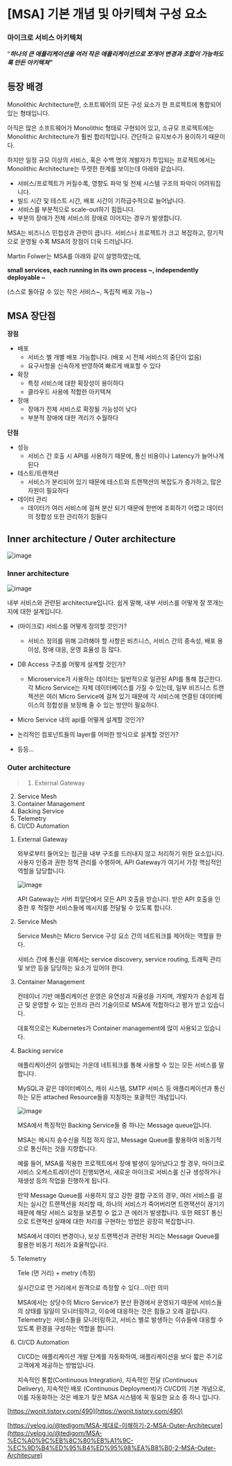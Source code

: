 # [MSA] 기본 개념 및 아키텍쳐 구성 요소

### 마이크로 서비스 아키텍쳐

“***하나의 큰 애플리케이션을 여러 작은 애플리케이션으로 쪼개어 변경과 조합이 가능하도록 만든 아키텍쳐”***

## 등장 배경

Monolithic Architecture란, 소프트웨어의 모든 구성 요소가 한 프로젝트에 통합되어 있는 형태입니다.

아직은 많은 소프트웨어가 Monolithic 형태로 구현되어 있고, 소규모 프로젝트에는 Monolithic Architecture가 훨씬 합리적입니다. 간단하고 유지보수가 용이하기 때문이다.

하지만 일정 규모 이상의 서비스, 혹은 수백 명의 개발자가 투입되는 프로젝트에서는 Monolithic Architecture는 뚜렷한 한계를 보이는데 아래와 같습니다.

- 서비스/프로젝트가 커질수록, 영향도 파악 및 전체 시스템 구조의 파악이 어려워집니다.
- 빌드 시간 및 테스트 시간, 배포 시간이 기하급수적으로 늘어납니다.
- 서비스를 부분적으로 scale-out하기 힘듭니다.
- 부분의 장애가 전체 서비스의 장애로 이어지는 경우가 발생합니다.

MSA는 비즈니스 민첩성과 관련이 큽니다. 서비스나 프로젝트가 크고 복잡하고, 장기적으로 운영될 수록 MSA의 장점이 더욱 드러납니다. 

Martin Folwer는 MSA를 아래와 같이 설명하였는데, 

**small services, each running in its own process ~, independently deployable ~**

(스스로 돌아갈 수 있는 작은 서비스~, 독립적 배포 가능~)

## MSA 장단점

**장점**

- 배포
    - 서비스 별 개별 배포 가능합니다. (배포 시 전체 서비스의 중단이 없음)
    - 요구사항을 신속하게 반영하여 빠르게 배포할 수 있다
- 확장
    - 특정 서비스에 대한 확장성이 용이하다
    - 클라우드 사용에 적합한 아키텍쳐
- 장애
    - 장애가 전체 서비스로 확장될 가능성이 낮다
    - 부분적 장애에 대한 격리가 수월하다
    

**단점**

- 성능
    - 서비스 간 호출 시 API를 사용하기 때문에, 통신 비용이나 Latency가 늘어나게 된다
- 테스트/트랜잭션
    - 서비스가 분리되어 있기 때문에 테스트와 트랜잭션의 복잡도가 증가하고, 많은 자원이 필요하다
- 데이터 관리
    - 데이터가 여러 서비스에 걸쳐 분산 되기 때문에 한번에 조회하기 어렵고 데이터의 정합성 또한 관리하기 힘들다

## Inner architecture / Outer architecture

![image](https://user-images.githubusercontent.com/74949294/158164464-379a74f9-ad39-42fd-95a9-cfe9757f3050.png)

### Inner architecture

![image](https://user-images.githubusercontent.com/74949294/158164497-c61ca3dc-1c4f-4719-9d0d-7b3a84a339d8.png)

내부 서비스와 관련된 architecture입니다. 쉽게 말해, 내부 서비스를 어떻게 잘 쪼개는지에 대한 설계입니다. 

- (마이크로) 서비스를 어떻게 정의할 것인가?
    - 서비스 정의를 위해 고려해야 할 사항은 비즈니스, 서비스 간의 종속성, 배포 용이성, 장애 대응, 운영 효율성 등 많다.
- DB Access 구조를 어떻게 설계할 것인가?
    - Microservice가 사용하는 데이터는 일반적으로 일관된 API를 통해 접근한다. 각 Micro Service는 자체 데이터베이스를 가질 수 있는데, 일부 비즈니스 트랜젝션은 여러 Micro Service에 걸쳐 있기 때문에 각 서비스에 연결된 데이터베이스의 정합성을 보장해 줄 수 있는 방안이 필요하다.
    
- Micro Service 내의 api를 어떻게 설계할 것인가?
- 논리적인 컴포넌트들의 layer를 어떠한 방식으로 설계할 것인가?
- 등등...

### Outer architecture

> 1. External Gateway
2. Service Mesh
3. Container Management
4. Backing Service
5. Telemetry
6. CI/CD Automation
> 

1. External Gateway
    
    외부로부터 들어오는 접근을 내부 구조를 드러내지 않고 처리하기 위한 요소입니다. 
    사용자 인증과 권한 정책 관리를 수행하며, API Gateway가 여기서 가장 핵심적인 역할을 담당합니다.
    
    ![image](https://user-images.githubusercontent.com/74949294/158164652-deb06d19-30ae-4dc9-91bd-544038ba462e.png)
    
    API Gateway는 서버 최앞단에서 모든 API 호출을 받습니다. 받은 API 호출을 인증한 후 적절한 서비스들에 메시지를 전달될 수 있도록 합니다. 
    
2. Service Mesh
    
    Service Mesh는 Micro Service 구성 요소 간의 네트워크를 제어하는 역할을 한다.
    
    서비스 간에 통신을 위해서는 service discovery, service routing, 트래픽 관리 및 보안 등을 담당하는 요소가 있어야 한다.
    
3. Container Management
    
    컨테이너 기반 애플리케이션 운영은 유연성과 자율성을 가지며, 개발자가 손쉽게 접근 및 운영할 수 있는 인프라 관리 기술이므로  MSA에 적합하다고 평가 받고 있습니다.
    
    대표적으로는 Kubernetes가 Container management에 많이 사용되고 있습니다. 
    
4. Backing service
    
    애플리케이션이 실행되는 가운데 네트워크를 통해 사용할 수 있는 모든 서비스를 말합니다. 
    
    MySQL과 같은 데이터베이스, 캐쉬 시스템, SMTP 서비스 등 애플리케이션과 통신하는 모든 attached Resource들을 지칭하는 포괄적인 개념입니다. 
    
    ![image](https://user-images.githubusercontent.com/74949294/158164702-43706e36-6f60-4fbf-85d7-30da52a67dac.png)
    
    MSA에서 특징적인 Backing Service들 중 하나는 Message queue입니다. 
    
    MSA는 메시지 송수신을 직접 하지 않고, Message Queue를 활용하여 비동기적으로 통신하는 것을 지향합니다. 
    
    예를 들어, MSA를 적용한 프로젝트에서 장애 발생이 일어났다고 할 경우, 마이크로서비스 오케스트레이션이 진행되면서, 새로운 마이크로 서비스를 신규 생성하거나 재생성 등의 작업을 진행하게 됩니다. 
    
    만약 Message Queue를 사용하지 않고 강한 결합 구조의 경우, 여러 서비스를 걸치는 실시간 트랜잭션을 처리할 때, 하나의 서비스가 죽어버리면 트랜잭션이 끊기기 때문에 해당 서비스 요청을 보존할 수 없고 큰 에러가 발생합니다. 또한 REST 통신으로 트랜잭션 실패에 대한 처리를 구현하는 방법은 굉장히 복잡합니다. 
    
    MSA에서 데이터 변경이나, 보상 트랜잭션과 관련된 처리는 Message Queue를 활용한 비동기 처리가 효율적입니다.
    
5. Telemetry
    
    Tele (먼 거리) + metry (측정)
    
    실시간으로 먼 거리에서 원격으로 측정할 수 있다...이런 의미
    
    MSA에서는 상당수의 Micro Service가 분산 환경에서 운영되기 때문에 서비스들의 상태를 일일이 모니터링하고, 이슈에 대응하는 것은 힘들고 오래 걸립니다. Telemetry는 서비스들을 모니터링하고, 서비스 별로 발생하는 이슈들에 대응할 수 있도록 환경을 구성하는 역할을 합니다.
    
6. CI/CD Automation
    
    CI/CD는 애플리케이션 개발 단계를 자동화하여, 애플리케이션을 보다 짧은 주기로 고객에게 제공하는 방법입니다. 
    
    지속적인 통합(Continuous Integration), 지속적인 전달 (Continuous Delivery), 지속적인 배포 (Continuous Deployment)가 CI/CD의 기본 개념으로, 이를 자동화하는 것은 배포가 잦은 MSA 시스템에 꼭 필요한 요소 중 하나 입니다.
    

[https://wonit.tistory.com/490](https://wonit.tistory.com/490)

[https://velog.io/@tedigom/MSA-제대로-이해하기-2-MSA-Outer-Architecure](https://velog.io/@tedigom/MSA-%EC%A0%9C%EB%8C%80%EB%A1%9C-%EC%9D%B4%ED%95%B4%ED%95%98%EA%B8%B0-2-MSA-Outer-Architecure)
